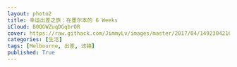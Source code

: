 ```yaml
---
layout: photo2
title: 幸运出差之旅：在墨尔本的 6 Weeks
iCloud: B0QGWZuqDGqbrOR
cover: https://raw.githack.com/JimmyLv/images/master/2017/04/1492304216368.png
categories: [生活]
tags: [Melbourne, 出差, 滤镜]
published: True
---
```

